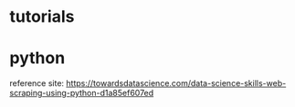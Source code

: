 # tutorials
# python
reference site: https://towardsdatascience.com/data-science-skills-web-scraping-using-python-d1a85ef607ed
